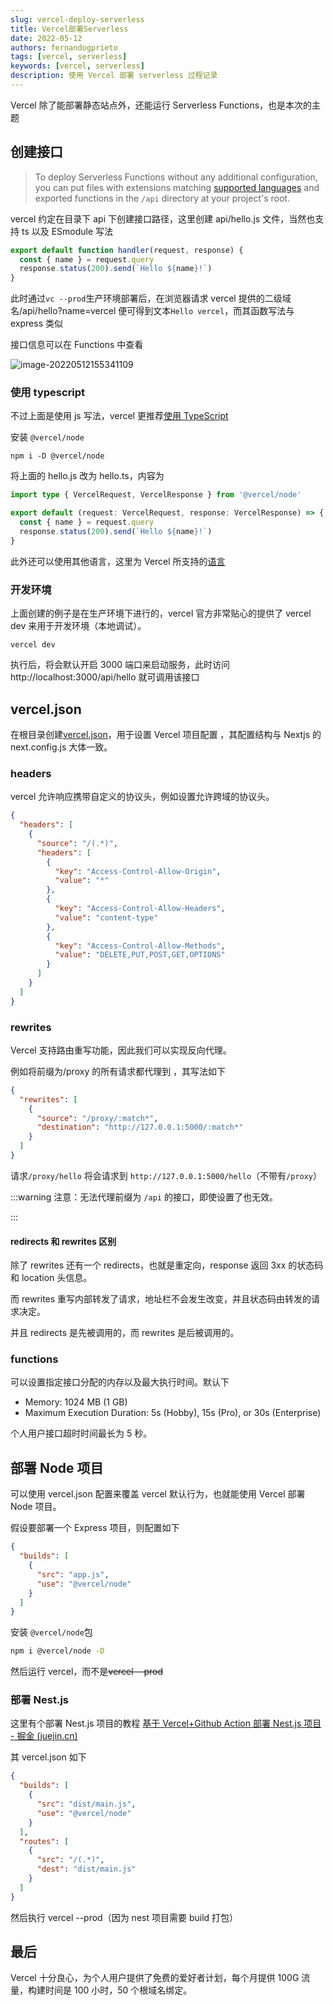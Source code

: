 ```yaml
---
slug: vercel-deploy-serverless
title: Vercel部署Serverless
date: 2022-05-12
authors: fernandogprieto
tags: [vercel, serverless]
keywords: [vercel, serverless]
description: 使用 Vercel 部署 serverless 过程记录
---
```


Vercel 除了能部署静态站点外，还能运行 Serverless Functions，也是本次的主题

<!-- truncate -->

## 创建接口

> To deploy Serverless Functions without any additional configuration, you can put files with extensions matching [supported languages](https://vercel.com/docs/concepts/functions/supported-languages) and exported functions in the `/api` directory at your project's root.

vercel 约定在目录下 api 下创建接口路径，这里创建 api/hello.js 文件，当然也支持 ts 以及 ESmodule 写法

```javascript title='api/hello.js'
export default function handler(request, response) {
  const { name } = request.query
  response.status(200).send(`Hello ${name}!`)
}
```

此时通过`vc --prod`生产环境部署后，在浏览器请求 vercel 提供的二级域名/api/hello?name=vercel 便可得到文本`Hello vercel`，而其函数写法与 express 类似

接口信息可以在 Functions 中查看

![image-20220512155341109](https://img.kuizuo.cn/image-20220512155341109.png)

### 使用 typescript

不过上面是使用 js 写法，vercel 更推荐[使用 TypeScript](https://vercel.com/docs/concepts/functions/serverless-functions/supported-languages#using-typescript)

安装 `@vercel/node`

```
npm i -D @vercel/node
```

将上面的 hello.js 改为 hello.ts，内容为

```typescript title='api/hello.ts'
import type { VercelRequest, VercelResponse } from '@vercel/node'

export default (request: VercelRequest, response: VercelResponse) => {
  const { name } = request.query
  response.status(200).send(`Hello ${name}!`)
}
```

此外还可以使用其他语言，这里为 Vercel 所支持的[语言](https://vercel.com/docs/concepts/functions/serverless-functions/supported-languages#supported-languages:)

### 开发环境

上面创建的例子是在生产环境下进行的，vercel 官方非常贴心的提供了 vercel dev 来用于开发环境（本地调试）。

```
vercel dev
```

执行后，将会默认开启 3000 端口来启动服务，此时访问 http://localhost:3000/api/hello 就可调用该接口

## vercel.json

在根目录创建[vercel.json](https://vercel.com/docs/project-configuration)，用于设置 Vercel 项目配置 ，其配置结构与 Nextjs 的 next.config.js 大体一致。

### headers

vercel 允许响应携带自定义的协议头，例如设置允许跨域的协议头。

```json title='vercel.json' icon='logos:vercel-icon'
{
  "headers": [
    {
      "source": "/(.*)",
      "headers": [
        {
          "key": "Access-Control-Allow-Origin",
          "value": "*"
        },
        {
          "key": "Access-Control-Allow-Headers",
          "value": "content-type"
        },
        {
          "key": "Access-Control-Allow-Methods",
          "value": "DELETE,PUT,POST,GET,OPTIONS"
        }
      ]
    }
  ]
}
```

### rewrites

Vercel 支持路由重写功能，因此我们可以实现反向代理。

例如将前缀为/proxy 的所有请求都代理到 ，其写法如下

```json title='vercel.json' icon='logos:vercel-icon'
{
  "rewrites": [
    {
      "source": "/proxy/:match*",
      "destination": "http://127.0.0.1:5000/:match*"
    }
  ]
}
```

请求`/proxy/hello` 将会请求到 `http://127.0.0.1:5000/hello`（不带有`/proxy`）

:::warning 注意：无法代理前缀为 `/api` 的接口，即使设置了也无效。

:::

#### redirects 和 rewrites 区别

除了 rewrites 还有一个 redirects，也就是重定向，response 返回 3xx 的状态码和 location 头信息。

而 rewrites 重写内部转发了请求，地址栏不会发生改变，并且状态码由转发的请求决定。

并且 redirects 是先被调用的，而 rewrites 是后被调用的。

### functions

可以设置指定接口分配的内存以及最大执行时间。默认下

- Memory: 1024 MB (1 GB)
- Maximum Execution Duration: 5s (Hobby), 15s (Pro), or 30s (Enterprise)

个人用户接口超时时间最长为 5 秒。

## 部署 Node 项目

可以使用 vercel.json 配置来覆盖 vercel 默认行为，也就能使用 Vercel 部署 Node 项目。

假设要部署一个 Express 项目，则配置如下

```json title='vercel.json' icon='logos:vercel-icon'
{
  "builds": [
    {
      "src": "app.js",
      "use": "@vercel/node"
    }
  ]
}
```

安装 `@vercel/node`包

```bash
npm i @vercel/node -D
```

然后运行 vercel，而不是~~vercel --prod~~

### 部署 Nest.js

这里有个部署 Nest.js 项目的教程 [基于 Vercel+Github Action 部署 Nest.js 项目 - 掘金 (juejin.cn)](https://juejin.cn/post/7023690214803505166)

其 vercel.json 如下

```json title='vercel.json' icon='logos:vercel-icon'
{
  "builds": [
    {
      "src": "dist/main.js",
      "use": "@vercel/node"
    }
  ],
  "routes": [
    {
      "src": "/(.*)",
      "dest": "dist/main.js"
    }
  ]
}
```

然后执行 vercel --prod（因为 nest 项目需要 build 打包）

## 最后

Vercel 十分良心，为个人用户提供了免费的爱好者计划，每个月提供 100G 流量，构建时间是 100 小时，50 个根域名绑定。
